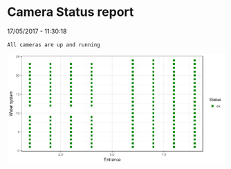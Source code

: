 Camera Status report
================
17/05/2017 - 11:30:18

    All cameras are up and running

![](camreport_files/figure-markdown_github/unnamed-chunk-2-1.png)
